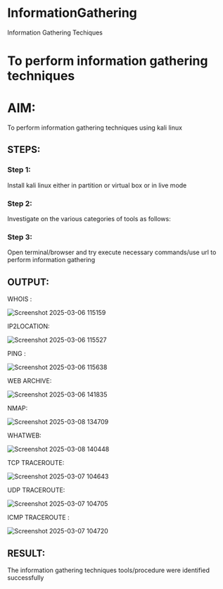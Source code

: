 # InformationGathering
Information Gathering Techiques

# To perform information gathering techniques

# AIM:

To perform information gathering techniques using kali linux 

## STEPS:

### Step 1:

Install kali linux either in partition or virtual box or in live mode

### Step 2:

Investigate on the various categories of tools as follows:

### Step 3:
Open terminal/browser and try execute necessary commands/use url to perform information gathering


## OUTPUT:

WHOIS :


![Screenshot 2025-03-06 115159](https://github.com/user-attachments/assets/ca51775e-0476-4cce-b017-14b99bd03667)



IP2LOCATION:

![Screenshot 2025-03-06 115527](https://github.com/user-attachments/assets/c38923b5-22c1-41cf-b0f5-776980eed4b1)



PING :


![Screenshot 2025-03-06 115638](https://github.com/user-attachments/assets/f6f07c6c-a1d4-44fb-8cdc-d2cab14b7c6f)




WEB ARCHIVE:


![Screenshot 2025-03-06 141835](https://github.com/user-attachments/assets/2de14a32-2be1-4b12-8834-b3df2c27c9a6)



NMAP:

![Screenshot 2025-03-08 134709](https://github.com/user-attachments/assets/5c21ecc8-e94e-4d87-abe7-d82ba48ec6fd)




WHATWEB:

![Screenshot 2025-03-08 140448](https://github.com/user-attachments/assets/b4c1e056-ec94-4e4c-a5d1-144975ac7092)



TCP TRACEROUTE:

![Screenshot 2025-03-07 104643](https://github.com/user-attachments/assets/6d21d881-1316-44cb-8c28-2428e53b78bd)



UDP TRACEROUTE:


![Screenshot 2025-03-07 104705](https://github.com/user-attachments/assets/005aa7ab-2f5b-4c2f-af07-ec371fd9d1cc)



ICMP TRACEROUTE :

![Screenshot 2025-03-07 104720](https://github.com/user-attachments/assets/8d0596b8-2d56-4bac-8d7b-74f49dbd1e3d)




## RESULT:
The information gathering techniques tools/procedure were  identified successfully
